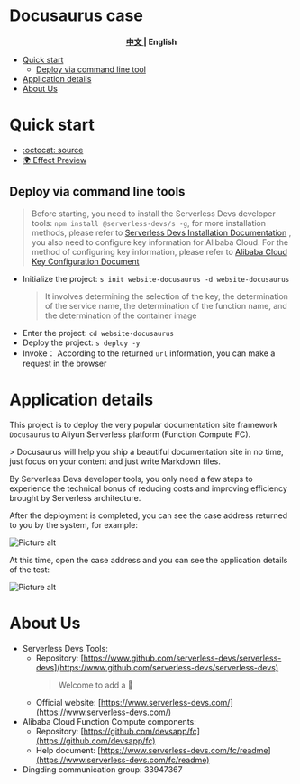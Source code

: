 # Docusaurus case

<toc>

<p align="center"><b> <a href="./readme.md"> 中文 </a> | English </b></p>

- [Quick start](#Quick-start)
    - [Deploy via command line tool](#Deploy-via-command-line-tools)
- [Application details](#Application-details)
- [About Us](#About-Us)

</toc>

# Quick start

- [:octocat: source](https://github.com/devsapp/start-website/tree/master/website/docusaurus/src)
- [:earth_africa: Effect Preview](http://docusaurus.website.1767215449378635.cn-hangzhou.fc.devsapp.net)

## Deploy via command line tools

> Before starting, you need to install the Serverless Devs developer tools: `npm install @serverless-devs/s -g`, for more installation methods, please refer to [Serverless Devs Installation Documentation](https://www.serverless-devs.com/serverless-devs/install) , you also need to configure key information for Alibaba Cloud. For the method of configuring key information, please refer to [Alibaba Cloud Key Configuration Document](https://www.serverless-devs.com/fc/config)
- Initialize the project: `s init website-docusaurus -d website-docusaurus`
    > It involves determining the selection of the key, the determination of the service name, the determination of the function name, and the determination of the container image
- Enter the project: `cd website-docusaurus`
- Deploy the project: `s deploy -y`
- Invoke： According to the returned `url` information, you can make a request in the browser

# Application details

This project is to deploy the very popular documentation site framework `Docusaurus` to Aliyun Serverless platform (Function Compute FC).

&gt; Docusaurus will help you ship a beautiful documentation site in no time, just focus on your content and just write Markdown files.

By Serverless Devs developer tools, you only need a few steps to experience the technical bonus of reducing costs and improving efficiency brought by Serverless architecture.

 After the deployment is completed, you can see the case address returned to you by the system, for example:

![Picture alt](https://img.alicdn.com/imgextra/i1/O1CN012Y0F2A1uyb7mtWrQb_!!6000000006106-2-tps-1700-672.png)

At this time, open the case address and you can see the application details of the test:

![Picture alt](https://img.alicdn.com/imgextra/i3/O1CN01SAgalQ1fW09cM1X7i_!!6000000004013-2-tps-1263-664.png)


# About Us
- Serverless Devs Tools:
    - Repository: [https://www.github.com/serverless-devs/serverless-devs](https://www.github.com/serverless-devs/serverless-devs)
      > Welcome to add a :star2:
    - Official website: [https://www.serverless-devs.com/](https://www.serverless-devs.com/)
- Alibaba Cloud Function Compute components:
    - Repository: [https://github.com/devsapp/fc](https://github.com/devsapp/fc)
    - Help document: [https://www.serverless-devs.com/fc/readme](https://www.serverless-devs.com/fc/readme)
- Dingding communication group: 33947367